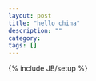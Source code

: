 ```yaml
---
layout: post
title: "hello china"
description: ""
category: 
tags: []
---
```

{% include JB/setup %}
